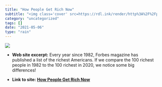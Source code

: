 ```yaml
---
title: "How People Get Rich Now"
subtitle: "<img class='cover' src=https://rdl.ink/render/http%3A%2F%2Fpaulgraham.com%2Frichnow.html>"
category: "uncategorized"
tags: []
date: "2021-05-06"
type: "rain"
---
```

<img class="cover" src=https://rdl.ink/render/http%3A%2F%2Fpaulgraham.com%2Frichnow.html>



* **Web site excerpt:** Every year since 1982, Forbes magazine has published a list of the richest Americans. If we compare the 100 richest people in 1982 to the 100 richest in 2020, we notice some big differences!

* **Link to site:** **[How People Get Rich Now](http://paulgraham.com/richnow.html)**